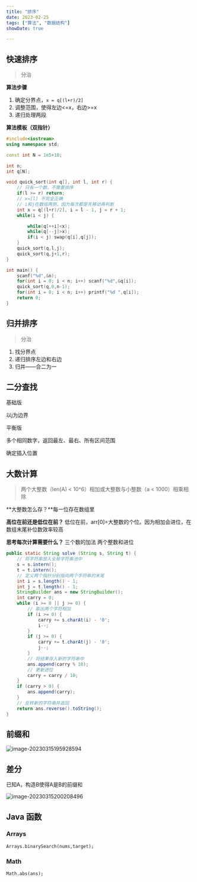 ```yaml
---
title: "排序"
date: 2023-02-25
tags: ["算法", "数据结构"]
showDate: true

---
```


## 快速排序

> 分治

**算法步骤**

1. 确定分界点，`x = q[(l+r)/2]`
2. 调整范围，使得左边<=x，右边>=x
3. 递归处理两段

**算法模板（双指针）**

```cpp
#include<iostream>
using namespace std;

const int N = 1e5+10;

int n;
int q[N];

void quick_sort(int q[], int l, int r) {
	// 只有一个数，不需要排序
	if(l >= r) return;
	// x=[l] 不完全正确
	// i和j在数组两侧，因为每次都是先移动再判断
	int x = q[(l+r)/2], i = l - 1, j = r + 1;
	while(i < j) {

		while(q[++i]<x);
		while(q[--j]>x);
		if(i < j) swap(q[i],q[j]);
	}
	quick_sort(q,l,j);
	quick_sort(q,j+1,r);
}

int main() {
	scanf("%d",&n);
	for(int i = 0; i < n; i++) scanf("%d",&q[i]);
	quick_sort(q,0,n-1);
	for(int i = 0; i < n; i++) printf("%d ",q[i]);
	return 0;
}
```

## 归并排序

> 分治

1. 找分界点
2. 递归排序左边和右边
3. 归并——合二为一

## 二分查找

基础版

以j为边界

平衡版

多个相同数字，返回最左、最右、所有区间范围

确定插入位置

## 大数计算

> 两个大整数（len(A) < 10^6）相加或大整数与小整数（a < 1000）相乘相除

**大整数怎么存？**每一位存在数组里

**高位在前还是低位在前？** 低位在前，arr[0]=大整数的个位。因为相加会进位，在数组末尾补位数效率较高 

**思考每次计算需要什么？** 三个数的加法 两个整数和进位



```java
public static String solve (String s, String t) {
    // 将字符串放入全局字符串池中
    s = s.intern();
    t = t.intern();
    // 定义两个指针分别指向两个字符串的末尾
    int i = s.length() - 1;
    int j = t.length() - 1;
    StringBuilder ans = new StringBuilder();
    int carry = 0;
    while (i >= 0 || j >= 0) {
        // 取出两个字符相加
        if (i >= 0) {
            carry += s.charAt(i) - '0';
            i--;
        }
        if (j >= 0) {
            carry += t.charAt(j) - '0';
            j--;
        }
        // 将结果存入新的字符串中
        ans.append(carry % 10);
        // 更新进位
        carry = carry / 10;
    }
    if (carry > 0) {
        ans.append(carry);
    }
    // 反转新的字符串并返回
    return ans.reverse().toString();
}
```



## 前缀和

![image-20230315195928594](https://raw.githubusercontent.com/mykaneki/picgo/master/img/202303241358690.png?token=ASIJOH2RTMOKID3LB3TTVGLEDU6FE)



## 差分

已知A，构造B使得A是B的前缀和

![image-20230315200208496](https://raw.githubusercontent.com/mykaneki/picgo/master/img/202303241358940.png?token=ASIJOH2MRTGZZTR3CETDY3DEDU6FS)



## Java 函数

### Arrays

`Arrays.binarySearch(nums,target);` 



### Math

`Math.abs(ans);` 
